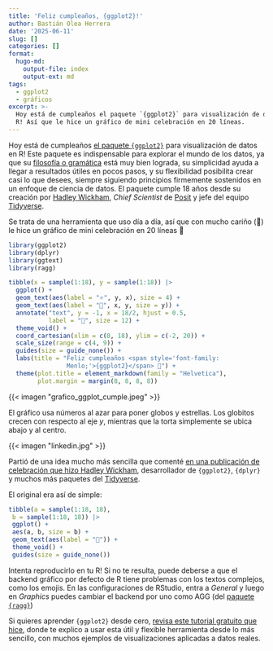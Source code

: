 ```yaml
---
title: 'Feliz cumpleaños, {ggplot2}!'
author: Bastián Olea Herrera
date: '2025-06-11'
slug: []
categories: []
format:
  hugo-md:
    output-file: index
    output-ext: md
tags:
  - ggplot2
  - gráficos
excerpt: >-
  Hoy está de cumpleaños el paquete `{ggplot2}` para visualización de datos en
  R! Así que le hice un gráfico de mini celebración en 20 líneas.
---
```



Hoy está de cumpleaños [el paquete `{ggplot2}`](https://ggplot2.tidyverse.org) para visualización de datos en R! Este paquete es indispensable para explorar el mundo de los datos, ya que su [filosofía o gramática](https://ggplot2-book.org/mastery.html) está muy bien lograda, su simplicidad ayuda a llegar a resultados útiles en pocos pasos, y su flexibilidad posibilita crear casi lo que desees, siempre siguiendo principios firmemente sostenidos en un enfoque de ciencia de datos. El paquete cumple 18 años desde su creación por [Hadley Wickham](https://hadley.nz), _Chief Scientist_ de [Posit](https://posit.co) y jefe del equipo [Tidyverse](https://www.tidyverse.org).

Se trata de una herramienta que uso día a día, así que con mucho cariño (🤪) le hice un gráfico de mini celebración en 20 líneas 💜

``` r
library(ggplot2)
library(dplyr)
library(ggtext)
library(ragg)

tibble(x = sample(1:18), y = sample(1:18)) |> 
  ggplot() +
  geom_text(aes(label = "⭐️", y, x), size = 4) +
  geom_text(aes(label = "🎈", x, y, size = y)) +
  annotate("text", y = -1, x = 18/2, hjust = 0.5, 
           label = "🎂", size = 12) +
  theme_void() +
  coord_cartesian(xlim = c(0, 18), ylim = c(-2, 20)) +
  scale_size(range = c(4, 9)) +
  guides(size = guide_none()) +
  labs(title = "Feliz cumpleaños <span style='font-family:
                Menlo;'>{ggplot2}</span> 🎉") +
  theme(plot.title = element_markdown(family = "Helvetica"),
        plot.margin = margin(8, 8, 8, 8))
```

{{< imagen "grafico_ggplot_cumple.jpeg" >}}

El gráfico usa números al azar para poner globos y estrellas. Los globitos crecen con respecto al eje *y*, mientras que la torta simplemente se ubica abajo y al centro.

{{< imagen "linkedin.jpg" >}}

Partió de una idea mucho más sencilla que comenté [en una publicación de celebración que hizo Hadley Wickham](https://www.linkedin.com/posts/hadleywickham_rstats-activity-7338353740267122688-ELEh), desarrollador de `{ggplot2}`, `{dplyr}` y muchos más paquetes del [Tidyverse](https://www.tidyverse.org).

El original era así de simple:

``` r
tibble(a = sample(1:18, 18),
 b = sample(1:18, 18)) |> 
 ggplot() +
 aes(a, b, size = b) +
 geom_text(aes(label = "🎈")) +
 theme_void() +
 guides(size = guide_none())
```

Intenta reproducirlo en tu R! Si no te resulta, puede deberse a que el backend gráfico por defecto de R tiene problemas con los textos complejos, como los emojis. En las configuraciones de RStudio, entra a *General* y luego en *Graphics* puedes cambiar el backend por uno como AGG (del [paquete `{ragg}`](https://ragg.r-lib.org))

<!-- {{< imagen "grafico_ggplot_cumple_penca.png" >}} -->

Si quieres aprender `{ggplot2}` desde cero, [revisa este tutorial gratuito que hice](../../../blog/r_introduccion/tutorial_visualizacion_ggplot/), donde te explico a usar esta útil y flexible herramienta desde lo más sencillo, con muchos ejemplos de visualizaciones aplicadas a datos reales.
